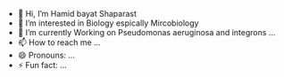 - 👋 Hi, I’m Hamid bayat Shaparast
- 👀 I’m interested in Biology espically Mircobiology
- 🌱 I’m currently Working on Pseudomonas aeruginosa and integrons ...  
- 📫 How to reach me ...
- 😄 Pronouns: ...
- ⚡ Fun fact: ...

<!---
HamidBayat1378/HamidBayat1378 is a ✨ special ✨ repository because its `README.md` (this file) appears on your GitHub profile.
You can click the Preview link to take a look at your changes.
--->
